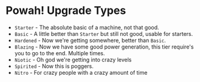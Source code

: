 # Powah! Upgrade Types

- `Starter` - The absolute basic of a machine, not that good.
- `Basic` - A little better than `Starter` but still not good, usable for starters.
- `Hardened` - Now we're getting somewhere, better than `Basic`.
- `Blazing` - Now we have some good power generation, this tier require's you to go to the end. Multiple times.
- `Niotic` - Oh god we're getting into crazy levels
- `Spirited` - Now this is poggers.
- `Nitro` - For crazy people with a crazy amount of time